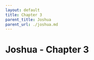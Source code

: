 ```yaml
---
layout: default
title: Chapter 3
parent_title: Joshua
parent_url: ./joshua.md
---
```


# Joshua - Chapter 3
